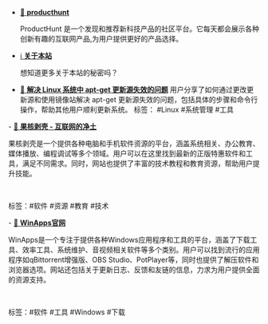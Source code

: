 

<div class="grid cards" markdown>

-   [📗 **producthunt**](https://www.producthunt.com/)
    
    ProductHunt 是一个发现和推荐新科技产品的社区平台。它每天都会展示各种创新有趣的互联网产品,为用户提供更好的产品选择。

</div>

<div class="grid cards" markdown>

-   [ℹ️ **关于本站**](./About.md)
    
    想知道更多关于本站的秘密吗？

</div>





<div class="grid cards" markdown>

- [📗 **解决 Linux 系统中 apt-get 更新源失效的问题**](https://linux.do/t/topic/105161/32)
用户分享了如何通过更改更新源和使用镜像站解决 apt-get 更新源失效的问题，包括具体的步骤和命令行操作，帮助其他用户顺利更新系统。
标签： #Linux #系统管理 #工具
</div>





<div class="grid cards" markdown>

\- [📗 **果核剥壳 - 互联网的净土**](https://www.ghxi.com/)

果核剥壳是一个提供各种电脑和手机软件资源的平台，涵盖系统相关、办公教育、媒体播放、编程调试等多个领域。用户可以在这里找到最新的正版特惠软件和工具，满足不同需求。同时，网站也提供了丰富的技术教程和教育资源，帮助用户提升技能。

</br>

标签：#软件 #资源 #教育 #技术

</div>



<div class="grid cards" markdown>

\- [📗 **WinApps官网**](https://www.winapps.cc/)

WinApps是一个专注于提供各种Windows应用程序和工具的平台，涵盖了下载工具、效率工具、系统维护、音视频相关软件等多个类别。用户可以找到流行的应用程序如qBittorrent增强版、OBS Studio、PotPlayer等，同时也提供了解压软件和浏览器选项。网站还包括关于更新日志、反馈和友链的信息，力求为用户提供全面的资源支持。

</br>

标签：#软件 #工具 #Windows #下载

</div>
